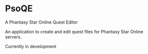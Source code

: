 # PsoQE
A Phantasy Star Online Quest Editor

An application to create and edit quest files for Phantasy Star Online servers.

Currently in development
